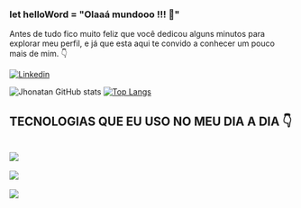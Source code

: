 ### let helloWord = "Olaaá mundooo !!! 🖖"

Antes de tudo fico muito feliz que você dedicou alguns minutos para explorar meu perfil, e já que esta aqui te convido a conhecer um pouco mais de mim.
 👇
 
 
[![Linkedin](https://img.shields.io/badge/LinkedIn-0077B5?style=for-the-badge&logo=linkedin&logoColor=white)](https://www.linkedin.com/in/jhonatan-marques/)


![Jhonatan GitHub stats](https://github-readme-stats.vercel.app/api?username=Jhonatanmarquess&show_icons=true&theme=github_dark)  [![Top Langs](https://github-readme-stats.vercel.app/api/top-langs/?username=Jhonatanmarquess&layout=compact&show_icons=true&theme=github_dark&)](https://github.com/Jhonatanmarquess/github-readme-stats)

## TECNOLOGIAS QUE EU USO NO MEU DIA A DIA  👇            
<div style="display: inline_block"><br/>
<img align="center" src="https://img.shields.io/badge/HTML5-E34F26?style=for-the-badge&logo=html5&logoColor=white"
</div>
<div style="display: inline_block"><br/>
<img align="center" src="https://img.shields.io/badge/CSS3-1572B6?style=for-the-badge&logo=css3&logoColor=white"
</div>
<div style="display: inline_block"><br/>
<img align="center" src="https://img.shields.io/badge/JavaScript-F7DF1E?style=for-the-badge&logo=javascript&logoColor=black"
</div>






